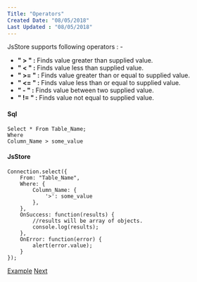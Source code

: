 ```yaml
---
Title: "Operators"
Created Date: "08/05/2018"
Last Updated : "08/05/2018"
---
```


JsStore supports following operators : -

*   **" \> " :** Finds value greater than supplied value.
*   **" < " :** Finds value less than supplied value.
*   **" >= " :** Finds value greater than or equal to supplied value.
*   **" <= " :** Finds value less than or equal to supplied value.
*   **" \- " :** Finds value between two supplied value.
*   **" != " :** Finds value not equal to supplied value.

#### Sql

```
Select * From Table_Name;
Where
Column_Name > some_value
```

#### JsStore

```
Connection.select({
    From: "Table_Name",
    Where: {
        Column_Name: {
            '>': some_value
        },
    },
    OnSuccess: function(results) {
        //results will be array of objects.
        console.log(results);
    },
    OnError: function(error) {
        alert(error.value);
    }
});
```

[Example](/example/operator) [Next](#)